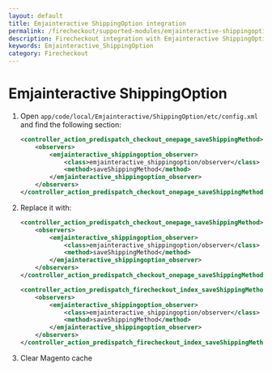 ```yaml
---
layout: default
title: Emjainteractive ShippingOption integration
permalink: /firecheckout/supported-modules/emjainteractive-shippingoption/
description: Firecheckout integration with Emjainteractive ShippingOption
keywords: Emjainteractive_ShippingOption
category: Firecheckout
---
```


# Emjainteractive ShippingOption

 1. Open `app/code/local/Emjainteractive/ShippingOption/etc/config.xml` and find the following section:

    ```xml
    <controller_action_predispatch_checkout_onepage_saveShippingMethod>
        <observers>
            <emjainteractive_shippingoption_observer>
                <class>emjainteractive_shippingoption/observer</class>
                <method>saveShippingMethod</method>
            </emjainteractive_shippingoption_observer>
        </observers>
    </controller_action_predispatch_checkout_onepage_saveShippingMethod>
    ```

 2. Replace it with:

    ```xml
    <controller_action_predispatch_checkout_onepage_saveShippingMethod>
        <observers>
            <emjainteractive_shippingoption_observer>
                <class>emjainteractive_shippingoption/observer</class>
                <method>saveShippingMethod</method>
            </emjainteractive_shippingoption_observer>
        </observers>
    </controller_action_predispatch_checkout_onepage_saveShippingMethod>

    <controller_action_predispatch_firecheckout_index_saveShippingMethod>
        <observers>
            <emjainteractive_shippingoption_observer>
                <class>emjainteractive_shippingoption/observer</class>
                <method>saveShippingMethod</method>
            </emjainteractive_shippingoption_observer>
        </observers>
    </controller_action_predispatch_firecheckout_index_saveShippingMethod>
    ```

 3. Clear Magento cache
